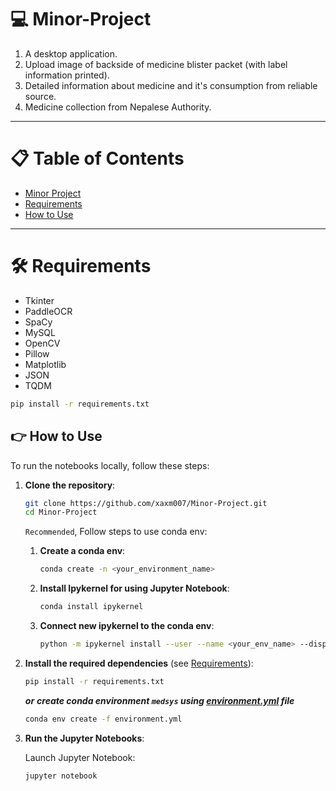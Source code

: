 # 💻 Minor-Project

1. A desktop application.
2. Upload image of backside of medicine blister packet (with label information printed).
3. Detailed information about medicine and it's consumption from reliable source.
4. Medicine collection from Nepalese Authority.
---

# 📋 Table of Contents

- [Minor Project](#-minor-project)
- [Requirements](#️-requirements)
- [How to Use](#-how-to-use)
---

# 🛠️ Requirements

- Tkinter
- PaddleOCR
- SpaCy
- MySQL
- OpenCV
- Pillow
- Matplotlib
- JSON
- TQDM

```bash
pip install -r requirements.txt
```

## 👉 How to Use

To run the notebooks locally, follow these steps:

1. **Clone the repository**:

   ```bash
   git clone https://github.com/xaxm007/Minor-Project.git
   cd Minor-Project
   ```

   `Recommended`, Follow steps to use conda env:

   1. **Create a conda env**: 

      ```bash
      conda create -n <your_environment_name>
      ```

   2. **Install Ipykernel for using Jupyter Notebook**:

      ```bash
      conda install ipykernel
      ```

   3. **Connect new ipykernel to the conda env**:

      ```bash
      python -m ipykernel install --user --name <your_env_name> --display-name "<new_name_for_your_kernel"
      ```

2. **Install the required dependencies** (see [Requirements](#requirements)):

   ```bash
   pip install -r requirements.txt
   ```

   ***or*** ***create conda environment `medsys` using [environment.yml](environment.yml) file***

   ```bash
   conda env create -f environment.yml
   ```

3. **Run the Jupyter Notebooks**:

   Launch Jupyter Notebook:

   ```bash
   jupyter notebook
   ```